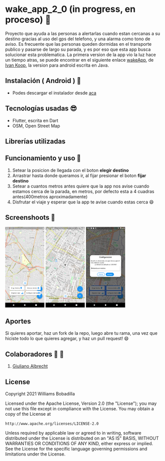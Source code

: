 # wake_app_2_0 (in progress, en proceso) :rocket:

Proyecto que ayuda a las personas a alertarlas cuando estan cercanas a su destino gracias al uso del gps del telefono, y una alarma como tono de aviso.
Es frecuente que las personas queden dormidas en el transporte publico y pasarse de largo su parada, y es por eso que esta app busca solucionar esta problematica.
La primera version de la app vio la luz hace un tiempo atras, se puede encontrar en el siguiente enlace [wakeApp](https://github.com/ivankoop/Android-WakeApp), de [Ivan Koop](), la version para android escrita en Java.

## Instalación ( Android ) :dvd:

- Podes descargar el instalador desde [aca](https://github.com/WilliBobadilla/wakeApp2.0/raw/master/generatedApk/app-release.apk)

## Tecnologías usadas :sunglasses:

- Flutter, escrita en Dart
- OSM, Open Street Map

## Librerías utilizadas

## Funcionamiento y uso :wrench:

1. Setear la posicion de llegada con el boton **elegir destino**
2. Arrastrar hasta donde queramos ir, al fijar presionar el boton **fijar destino**
3. Setear a cuantos metros antes quiere que la app nos avise cuando estamos cerca de la parada, en metros, por defecto esta a 4 cuadras antes(400metros aproximadamente)
4. Disfrutar el viaje y esperar que la app te avise cuando estas cerca :smile:

## Screenshoots :iphone:

<p float="left">
<img src="https://github.com/WilliBobadilla/wakeApp2.0/blob/master/screenshoots/1.png"  width="25%" height="35%" />
<img src="https://github.com/WilliBobadilla/wakeApp2.0/blob/master/screenshoots/2.png"  width="25%" height="35%" />
<img src="https://github.com/WilliBobadilla/wakeApp2.0/blob/master/screenshoots/3.png"  width="25%" height="35%" />
</p>

## Aportes

Si quieres aportar, haz un fork de la repo, luego abre tu rama, una vez que hiciste todo lo que quieres agregar, y haz un pull request! :smile:

## Colaboradores :man: :woman:

1. [Giuliano Albrecht](https://github.com/giullianocht)

## License

Copyright 2021 Williams Bobadilla

Licensed under the Apache License, Version 2.0 (the "License");
you may not use this file except in compliance with the License.
You may obtain a copy of the License at

    http://www.apache.org/licenses/LICENSE-2.0

Unless required by applicable law or agreed to in writing, software
distributed under the License is distributed on an "AS IS" BASIS,
WITHOUT WARRANTIES OR CONDITIONS OF ANY KIND, either express or implied.
See the License for the specific language governing permissions and
limitations under the License.
